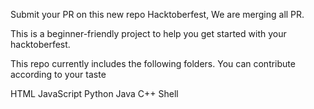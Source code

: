 Submit your PR on this new repo Hacktoberfest, We are merging all PR.

This is a beginner-friendly project to help you get started with your hacktoberfest.

This repo currently includes the following folders. You can contribute according to your taste

HTML
JavaScript
Python
Java
C++
Shell

